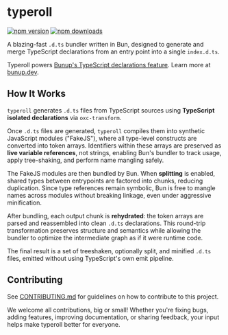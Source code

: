 # typeroll

[![npm version](https://img.shields.io/npm/v/typeroll.svg?style=flat-square)](https://www.npmjs.com/package/typeroll)
[![npm downloads](https://img.shields.io/npm/dm/typeroll.svg?style=flat-square)](https://www.npmjs.com/package/typeroll)

A blazing-fast `.d.ts` bundler written in Bun, designed to generate and merge TypeScript declarations from an entry point into a single `index.d.ts`.

Typeroll powers [Bunup's TypeScript declarations feature](https://bunup.dev/docs/guide/typescript-declarations). Learn more at [bunup.dev](https://bunup.dev/).

## How It Works

`typeroll` generates `.d.ts` files from TypeScript sources using **TypeScript isolated declarations** via `oxc-transform`.

Once `.d.ts` files are generated, `typeroll` compiles them into synthetic JavaScript modules ("FakeJS"), where all type-level constructs are converted into token arrays. Identifiers within these arrays are preserved as **live variable references**, not strings, enabling Bun's bundler to track usage, apply tree-shaking, and perform name mangling safely.

The FakeJS modules are then bundled by Bun. When **splitting** is enabled, shared types between entrypoints are factored into chunks, reducing duplication. Since type references remain symbolic, Bun is free to mangle names across modules without breaking linkage, even under aggressive minification.

After bundling, each output chunk is **rehydrated**: the token arrays are parsed and reassembled into clean `.d.ts` declarations. This round-trip transformation preserves structure and semantics while allowing the bundler to optimize the intermediate graph as if it were runtime code.

The final result is a set of treeshaken, optionally split, and minified `.d.ts` files, emitted without using TypeScript's own emit pipeline.

## Contributing

See [CONTRIBUTING.md](CONTRIBUTING.md) for guidelines on how to contribute to this project.

We welcome all contributions, big or small! Whether you're fixing bugs, adding features, improving documentation, or sharing feedback, your input helps make typeroll better for everyone.
